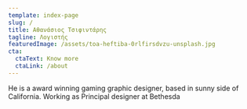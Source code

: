 ```yaml
---
template: index-page
slug: /
title: Αθανάσιος Τσιφιντάρης
tagline: Λογιστής
featuredImage: /assets/toa-heftiba-0rlfirsdvzu-unsplash.jpg
cta:
  ctaText: Know more
  ctaLink: /about
---
```

He is a award winning gaming graphic designer, based in sunny side of California. Working as Principal designer at Bethesda